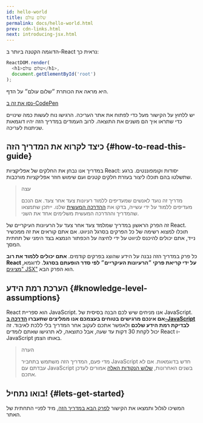 ```yaml
---
id: hello-world
title: שלום עולם
permalink: docs/hello-world.html
prev: cdn-links.html
next: introducing-jsx.html
---
```


הדוגמה הקטנה ביותר ב-React נראית כך:

```js
ReactDOM.render(
  <h1>שלום עולם</h1>,
  document.getElementById('root')
);
```

היא מראה את הכותרת ״שלום עולם״ על הדף.

[נסו את זה ב-CodePen](codepen://hello-world)

יש ללחוץ על הקישור מעל כדי לפתוח את אתר העריכה.  הרגישו נוח לעשות כמה שינויים כדי שתראו איך הם משנים את התוצאה. 
לרוב העמודים במדריך הזה יהיו דוגמאות שניתנות לעריכה.


## כיצד לקרוא את המדריך הזה {#how-to-read-this-guide}

במדריך אנו נבחן את החלקים של אפליקציות React: יסודות וקומפוננטים.
ברגע שתשלטו בהם תוכלו ליצור בעזרת חלקים קטנים ועם שימוש חוזר אפליקציות מורכבות.

>עצה
>
>מדריך זה נועד לאנשים שמעדיפים ללמוד רעיונות צעד אחר צעד.
אם הנכם מעדיפים ללמוד על ידי עשייה, בדקו את [ההדרכה המעשית](/tutorial/tutorial.html) שלנו. ייתכן שתמצאו שהמדריך וההדרכה המעשית משלימים אחד את השני.

זה הפרק הראשון במדריך שמלמד צעד אחר צעד על הרעיונות העיקריים של React.
תוכלו למצוא רשימה של כל הפרקים בסרגל הניווט.
אם אתם קוראים את זה ממכשיר נייד, אתם יכולים להיכנס לניווט על ידי לחיצה על הכפתור הנמצא בצד הימני של תחתית המסך.

כל פרק במדריך הזה נבנה על הידע שהוצג
בפרקים קודמים. **אתם יכולים ללמוד את רוב React על ידי קריאת פרקי ״הרעיונות העיקריים״ לפי סדר הופעתם בסרגל**.
לדוגמא, ["מציגים JSX"](/docs/introducing-jsx.html) הוא הפרק הבא.

## הערכת רמת הידע {#knowledge-level-assumptions}

React הוא ספריית JavaScript.
אנו מניחים שיש לכם הבנה בסיסית של JavaScript.
**אם אינכם מרגישים בטוחים בעצמכם אנו ממליצים שתעברו [הדרכה ב-JavaScript](https://developer.mozilla.org/en-US/docs/Web/JavaScript/A_re-introduction_to_JavaScript) לבדיקת רמת הידע שלכם** ולאפשר  אתכם לעקוב אחר המדריך בלי ללכת לאיבוד. זה יכול לקחת 30 דקות עד שעה, אבל כתוצאה, לא תרגישו שאתם לומדים React ו-JavaScript באותו הצמן.

>הערה
>
>מדי פעם, המדריך הזה משתמש בתחביר JavaScript חדש בדוגמאות. אם לא עבדתם עם JavaScript בשנים האחרונות, [שלוש הנקודות האלה](https://gist.github.com/gaearon/683e676101005de0add59e8bb345340c) אמורים לעדכן אתכם. 

## בואו נתחיל! {#lets-get-started}

המשיכו לגלול ותמצאו את הקישור [לפרק הבא במדריך הזה](/docs/introducing-jsx.html), מיד לפניי התחתית של האתר.
